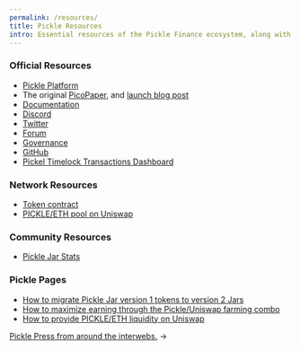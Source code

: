 ```yaml
---
permalink: /resources/
title: Pickle Resources
intro: Essential resources of the Pickle Finance ecosystem, along with some key extended help articles.
---
```


### Official Resources

- [Pickle Platform](https://app.pickle.finance)
- The original [PicoPaper](https://pickle.finance/pickle-pico-paper-en.pdf), and [launch blog post](https://medium.com/@picklefinance/pickle-finance-launch-beea2eb8eacb)
- [Documentation](https://docs.pickle.finance)
- [Discord](http://discord.gg/gR85hmC)
- [Twitter](https://twitter.com/picklefinance)
- [Forum](https://forum.pickle.finance)
- [Governance](https://snapshot.page/#/pickle)
- [GitHub](http://github.com/pickle-finance/protocol)
- [Pickel Timelock Transactions Dashboard](https://timelock.pickle.finance)

### Network Resources

- [Token contract](https://etherscan.io/address/0x429881672b9ae42b8eba0e26cd9c73711b891ca5)
- [PICKLE/ETH pool on Uniswap](https://uniswap.info/pair/0xdc98556Ce24f007A5eF6dC1CE96322d65832A819)

### Community Resources

- [Pickle Jar Stats](https://pickle-jar.info)

### Pickle Pages

- [How to migrate Pickle Jar version 1 tokens to version 2 Jars](/jar2-migration/)
- [How to maximize earning through the Pickle/Uniswap farming combo](/uniswap-pickle/)
- [How to provide PICKLE/ETH liquidity on Uniswap](/uniswap-liquidity/)

[Pickle Press from around the interwebs.](/press/) →